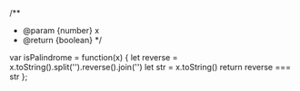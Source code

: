 /**
 * @param {number} x
 * @return {boolean}
 */

var isPalindrome = function(x) {
    let reverse = x.toString().split('').reverse().join('')
    let str = x.toString()
   return reverse === str
};
